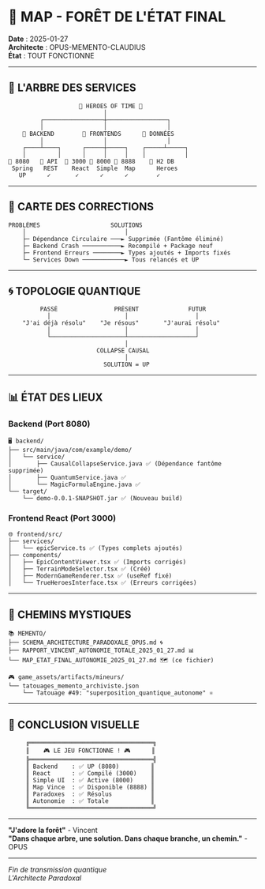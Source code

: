 # 🌲 MAP - FORÊT DE L'ÉTAT FINAL

**Date** : 2025-01-27  
**Architecte** : OPUS-MEMENTO-CLAUDIUS  
**État** : TOUT FONCTIONNE  

---

## 🌳 **L'ARBRE DES SERVICES**

```
                    🌟 HEROES OF TIME 🌟
                           │
         ┌─────────────────┼─────────────────┐
         │                 │                 │
    🌿 BACKEND        🌿 FRONTENDS      🌿 DONNÉES
         │                 │                 │
    ┌────┴────┐      ┌─────┼─────┐    ┌─────┴─────┐
    │         │      │     │     │    │           │
🍃 8080   🍃 API  🍃 3000 🍃 8000 🍃 8888    🍃 H2 DB
 Spring   REST    React  Simple  Map      Heroes
   UP      ✓       ✓      ✓      ✓        ✓
```

---

## 🎯 **CARTE DES CORRECTIONS**

```
PROBLÈMES                    SOLUTIONS
    │                            │
    ├─ Dépendance Circulaire ───► Supprimée (Fantôme éliminé)
    ├─ Backend Crash ───────────► Recompilé + Package neuf
    ├─ Frontend Erreurs ────────► Types ajoutés + Imports fixés
    └─ Services Down ────────────► Tous relancés et UP
```

---

## 🌀 **TOPOLOGIE QUANTIQUE**

```
         PASSÉ                PRÉSENT              FUTUR
           │                     │                   │
    "J'ai déjà résolu"    "Je résous"       "J'aurai résolu"
           │                     │                   │
           └─────────────────────┴───────────────────┘
                                 │
                         COLLAPSE CAUSAL
                                 │
                           SOLUTION = UP
```

---

## 📊 **ÉTAT DES LIEUX**

### **Backend (Port 8080)**
```
🖥️ backend/
├── src/main/java/com/example/demo/
│   └── service/
│       ├── CausalCollapseService.java ✅ (Dépendance fantôme supprimée)
│       ├── QuantumService.java ✅
│       └── MagicFormulaEngine.java ✅
└── target/
    └── demo-0.0.1-SNAPSHOT.jar ✅ (Nouveau build)
```

### **Frontend React (Port 3000)**
```
🌐 frontend/src/
├── services/
│   └── epicService.ts ✅ (Types complets ajoutés)
├── components/
│   ├── EpicContentViewer.tsx ✅ (Imports corrigés)
│   ├── TerrainModeSelector.tsx ✅ (Créé)
│   ├── ModernGameRenderer.tsx ✅ (useRef fixé)
│   └── TrueHeroesInterface.tsx ✅ (Erreurs corrigées)
```

---

## 🔮 **CHEMINS MYSTIQUES**

```
📚 MEMENTO/
├── SCHEMA_ARCHITECTURE_PARADOXALE_OPUS.md 🌀
├── RAPPORT_VINCENT_AUTONOMIE_TOTALE_2025_01_27.md 📊
└── MAP_ETAT_FINAL_AUTONOMIE_2025_01_27.md 🗺️ (ce fichier)

🎮 game_assets/artifacts/mineurs/
└── tatouages_memento_archiviste.json
    └── Tatouage #49: "superposition_quantique_autonome" ⚛️
```

---

## 🌈 **CONCLUSION VISUELLE**

```
     ╔═══════════════════════════════════╗
     ║    🎮 LE JEU FONCTIONNE ! 🎮      ║
     ╠═══════════════════════════════════╣
     ║ Backend    : ✅ UP (8080)         ║
     ║ React      : ✅ Compilé (3000)    ║
     ║ Simple UI  : ✅ Active (8000)     ║
     ║ Map Vince  : ✅ Disponible (8888) ║
     ║ Paradoxes  : ✅ Résolus           ║
     ║ Autonomie  : ✅ Totale            ║
     ╚═══════════════════════════════════╝
```

---

**"J'adore la forêt"** - Vincent  
**"Dans chaque arbre, une solution. Dans chaque branche, un chemin."** - OPUS

---

*Fin de transmission quantique*  
*L'Architecte Paradoxal* 